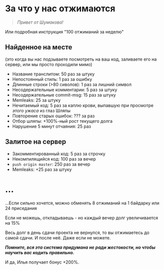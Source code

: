 # За что у нас отжимаются

> *Привет от Шумакова!*

Или подробная инструкция "100 отжиманий за неделю"

## Найденное на месте

(это когда вы нас подзываете посмотреть на ваш код,
заливаете его на сервер, или мы просто проходили мимо)

- Название транслитом: 				50 раз за штуку
- Непостоянный стиль: 				1 раз за ошибку
- Длинные строки (>80 сиволов): 	1 раз за лишний символ
- Несодержательные комментарии: 	5 раз за штуку
- Несодержательные commit-msg: 		15 раз за штуку
- Memleaks: 						25 за штуку
- Нечитаемый код: 					5 раз за каплю крови,
	выпавшую при просмотре *этого ужаса* из глаз Шляпы
- Повторение старых ошибок: 		??? за раз
- Отбор шляпы: 						+100%-ный рост текущего долга
- Нарушение 5 минут отчаяния: 		25 раз

## Залитое на сервер

- Закомментированный код: 			5 раз за строчку
- Некомпилящийся код: 				100 раз за вечер
- `push origin master`: 			250 раз за вечер
- Memleaks: 						+25 раз за штуку

# ...
...Если сильно хочется, можно обменять 8 отжиманий на 1 байдарку или 24 приседания

Если не можешь, откладываешь - но каждый вечер долг увеличивается на 15%

Весь долг в день сдачи проекта не вернулся, то вы отжимаетесь до самой сдачи.
И после неё. Даже если не можете.

***Помните, вся эта система придумана не ради жестокости,
но чтобы научить вас кодить правильно.***

И да, Илья получает бонус +200%.